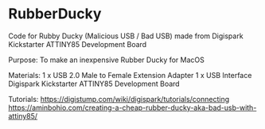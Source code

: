 # RubberDucky
Code for Rubby Ducky (Malicious USB / Bad USB) made from Digispark Kickstarter ATTINY85 Development Board

Purpose:
To make an inexpensive Rubber Ducky for MacOS

Materials:
1 x USB 2.0 Male to Female Extension Adapter
1 x USB Interface Digispark Kickstarter ATTINY85 Development Board

Tutorials:
https://digistump.com/wiki/digispark/tutorials/connecting
https://aminbohio.com/creating-a-cheap-rubber-ducky-aka-bad-usb-with-attiny85/
